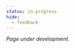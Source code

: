 ```yaml
---
status: in-progress
hide:
  - feedback
---
```


*Page under development.*

<!-- TODO:
- open single file and plot histogram
- get phase space from single file -->

